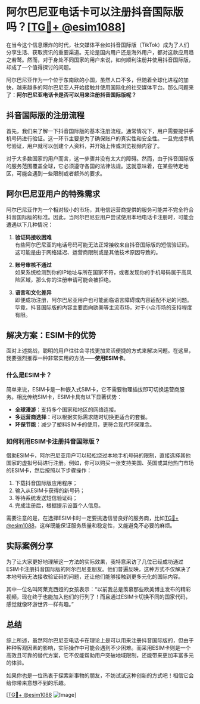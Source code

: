 # 阿尔巴尼亚电话卡可以注册抖音国际版吗？[[TG💪+ @esim1088](https://t.me/s/esim1088)]

在当今这个信息爆炸的时代，社交媒体平台如抖音国际版（TikTok）成为了人们分享生活、获取资讯的重要渠道。无论是国内用户还是海外用户，都对这款应用趋之若鹜。然而，对于身处不同国家的用户来说，如何顺利注册并使用抖音国际版，却成了一个值得探讨的问题。

阿尔巴尼亚作为一个位于东南欧的小国，虽然人口不多，但随着全球化进程的加快，越来越多的阿尔巴尼亚人开始接触并使用国际化的社交媒体平台。那么问题来了：**阿尔巴尼亚电话卡是否可以用来注册抖音国际版呢？**

## 抖音国际版的注册流程

首先，我们来了解一下抖音国际版的基本注册流程。通常情况下，用户需要提供手机号码进行验证。这一环节主要是为了确保账户的真实性和安全性。一旦完成手机号验证，用户就可以创建个人资料，并开始上传或浏览视频内容了。

对于大多数国家的用户而言，这一步骤并没有太大的障碍。然而，由于抖音国际版的服务范围覆盖全球，它必须遵守各国的法律法规。这就意味着，在某些特定地区，可能会遇到一些限制或者额外的要求。

## 阿尔巴尼亚用户的特殊需求

阿尔巴尼亚作为一个相对较小的市场，其电信运营商提供的服务可能并不完全符合抖音国际版的标准。因此，当阿尔巴尼亚用户尝试使用本地电话卡注册时，可能会遭遇以下几种情况：

1. **验证码接收困难**  
   有些阿尔巴尼亚的电话号码可能无法正常接收来自抖音国际版的短信验证码。这可能是由于网络延迟、运营商限制或是其他技术原因导致的。

2. **账号审核不通过**  
   如果系统检测到你的IP地址与所在国家不符，或者发现你的手机号码属于高风险区域，那么你的注册申请可能会被拒绝。

3. **语言和文化差异**  
   即便成功注册，阿尔巴尼亚用户也可能面临语言障碍或内容适配不足的问题。毕竟，抖音国际版的内容主要面向欧美等主流市场，对于小众市场的支持程度有限。

## 解决方案：ESIM卡的优势

面对上述挑战，聪明的用户往往会寻找更加灵活便捷的方式来解决问题。在这里，我要强烈推荐一种非常实用的方法——**使用ESIM卡**。

### 什么是ESIM卡？

简单来说，ESIM卡是一种嵌入式SIM卡，它不需要物理插拔即可切换运营商服务。相比传统SIM卡，ESIM卡具有以下显著优势：

- **全球漫游**：支持多个国家和地区的网络连接。
- **多运营商选择**：可以根据实际需求随时切换更适合的套餐。
- **环保节能**：减少了塑料SIM卡的使用，更符合现代环保理念。

### 如何利用ESIM卡注册抖音国际版？

借助ESIM卡，阿尔巴尼亚用户可以轻松绕过本地手机号码的限制，直接选择其他国家的虚拟号码进行注册。例如，你可以购买一张支持美国、英国或其他热门市场的ESIM卡，然后按照以下步骤操作：

1. 下载抖音国际版应用程序；
2. 输入从ESIM卡获得的新号码；
3. 等待系统发送短信验证码；
4. 完成注册后，根据提示设置个人信息。

需要注意的是，在选择ESIM卡时一定要挑选信誉良好的服务商，比如[TG💪+ @esim1088](https://t.me/s/esim1088)，这样既能保证服务质量和稳定性，又能避免不必要的麻烦。

## 实际案例分享

为了让大家更好地理解这一方法的实际效果，我特意采访了几位已经成功通过ESIM卡注册抖音国际版的阿尔巴尼亚朋友。他们普遍反映，这种方式不仅解决了本地号码无法接收验证码的问题，还让他们能够接触到更多元化的国际内容。

其中一位名叫阿莱克西娅的女孩表示：“以前我总是羡慕那些欧美博主发布的精彩视频，现在终于也能加入他们的行列了！而且通过ESIM卡切换不同的国家代码，感觉就像环游世界一样有趣。”

## 总结

综上所述，虽然阿尔巴尼亚电话卡在理论上是可以用来注册抖音国际版的，但由于种种客观因素的影响，实际操作中可能会遇到不少困难。而采用ESIM卡则是一个高效且可靠的替代方案，它不仅能帮助用户突破地域限制，还能带来更加丰富多元的体验。

如果你也是一位热衷于探索新事物的朋友，不妨试试这种创新的方式吧！相信它会给你带来意想不到的乐趣。

[[TG💪+ @esim1088](https://t.me/s/esim1088) ![Image](https://i.postimg.cc/4NQfJmqS/Snipaste-2025-05-13-00-14-12.png)]
